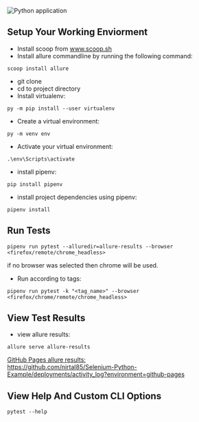 ![Python application](https://github.com/nirtal85/Selenium-Python-Example/workflows/Python%20application/badge.svg)

## Setup Your Working Enviorment

* Install scoop from www.scoop.sh
* Install allure commandline by running the following command:
```
scoop install allure
```
* git clone
* cd to project directory 
* Install virtualenv:
```
py -m pip install --user virtualenv
```
* Create a virtual environment: 
```
py -m venv env
```
* Activate your virtual environment:
```
.\env\Scripts\activate
```
* install pipenv:
```
pip install pipenv
```
* install project dependencies using pipenv: 
```
pipenv install
```

## Run Tests

```
pipenv run pytest --alluredir=allure-results --browser <firefox/remote/chrome_headless>
```
if no browser was selected then chrome will be used.

* Run according to tags:
```
pipenv run pytest -k "<tag_name>" --browser <firefox/chrome/remote/chrome_headless>
```

## View Test Results


* view allure results: 
```
allure serve allure-results
```

<ins>GitHub Pages allure results:</ins><br/>
https://github.com/nirtal85/Selenium-Python-Example/deployments/activity_log?environment=github-pages

## View Help And Custom CLI Options

```
pytest --help
```

